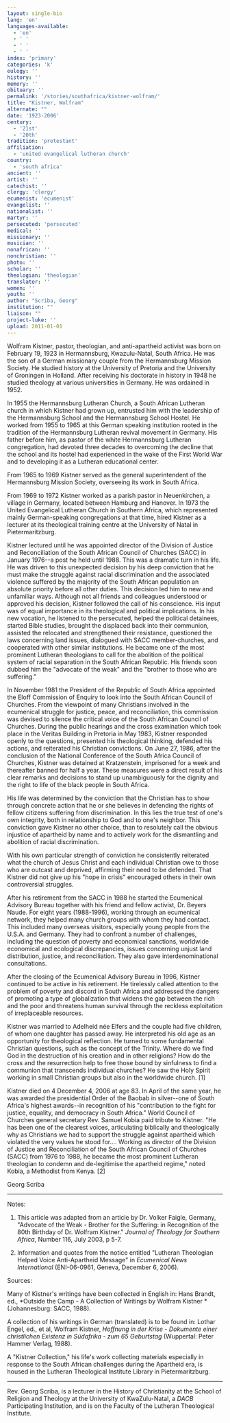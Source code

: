 ```yaml
---
layout: single-bio
lang: 'en'
languages-available:
  - 'en'
  - ' '
  - ' '
  - ' '
index: 'primary'
categories: 'k'
eulogy: ''
history: ''
memory: ''
obituary: ''
permalink: '/stories/southafrica/kistner-wolfram/'
title: "Kistner, Wolfram"
alternate: ""
date: '1923-2006'
century:
  - '21st'
  - '20th'
tradition: 'protestant'
affiliation:
  - 'united evangelical lutheran church'
country:
  - 'south africa'
ancient: ''
artist: ''
catechist: ''
clergy: 'clergy'
ecumenist: 'ecumenist'
evangelist: ''
nationalist: ''
martyr: ''
persecuted: 'persecuted'
medical: ''
missionary: ''
musician: ''
nonafrican: ''
nonchristian: ''
photo: ''
scholar: ''
theologian: 'theologian'
translator: ''
women: ''
youth: ''
author: "Scriba, Georg"
institution: ""
liaison: ""
project-luke: ''
upload: 2011-01-01
---
```




Wolfram Kistner, pastor, theologian, and anti-apartheid activist was born on February 19, 1923 in Hermannsburg, Kwazulu-Natal, South Africa. He was the son of a German missionary couple from the Hermannsburg Mission Society. He studied history at the University of Pretoria and the University of Groningen in Holland. After receiving his doctorate in history in 1948 he studied theology at various universities in Germany. He was ordained in 1952.

In 1955 the Hermannsburg Lutheran Church, a South African Lutheran church in which Kistner had grown up, entrusted him with the leadership of the Hermannsburg School and the Hermannsburg School Hostel. He worked from 1955 to 1965 at this German speaking institution rooted in the tradition of the Hermannsburg Lutheran revival movement in Germany. His father before him, as pastor of the white Hermannsburg Lutheran congregation, had devoted three decades to overcoming the decline that the school and its hostel had experienced in the wake of the First World War and to developing it as a Lutheran educational center.

From 1965 to 1969 Kistner served as the general superintendent of the Hermannsburg Mission Society, overseeing its work in South Africa.

From 1969 to 1972 Kistner worked as a parish pastor in Neuenkirchen, a village in Germany, located between  Hamburg and Hanover. In 1973 the United Evangelical Lutheran Church in Southern Africa, which represented mainly German-speaking congregations at that time, hired Kistner as a lecturer at its theological training centre at the University of Natal in Pietermaritzburg.

Kistner lectured until he was appointed director of the Division of Justice and Reconciliation of the South African Council of Churches (SACC) in January 1976--a post he held until 1988. This was a dramatic turn in his life. He was driven to this unexpected decision by his deep conviction that he must make the struggle against racial discrimination and the associated violence suffered by the majority of the South African population an absolute priority before all other duties. This decision led him to new and unfamiliar ways. Although not all friends and colleagues understood or approved his decision, Kistner followed the call of his conscience. His input was of equal importance in its theological and political implications. In his new vocation, he listened to the persecuted, helped the political detainees, started Bible studies, brought the displaced back into their communion, assisted the relocated and strengthened their resistance, questioned the laws concerning land issues, dialogued with SACC member-churches, and cooperated with other similar institutions. He became one of the most prominent Lutheran theologians to call for the abolition of the political system of racial separation in the South African Republic. His friends soon dubbed him the "advocate of the weak" and the "brother to those who are suffering."

In November 1981 the President of the Republic of South Africa appointed the Eloff Commission of Enquiry to look into the South African Council of Churches. From the viewpoint of many Christians involved in the ecumenical struggle for justice, peace, and reconciliation, this commission was devised to silence the critical voice of the South African Council of Churches. During the public hearings and the cross examination which took place in the Veritas Building in Pretoria in May 1983, Kistner responded openly to the questions, presented his theological thinking, defended his actions, and reiterated his Christian convictions. On June 27, 1986, after the conclusion of the National Conference of the South Africa Council of Churches, Kistner was detained at Kratzenstein, imprisoned for a week and thereafter banned for half a year. These measures were a direct result of his clear remarks and decisions to stand up unambiguously for the dignity and the right to life of the black people in South Africa.

His life was determined by the conviction that the Christian has to show through concrete action that he or she believes in defending the rights of fellow citizens suffering from discrimination. In this lies the true test of one's own integrity, both in relationship to God and to one's neighbor. This conviction gave Kistner no other choice, than to resolutely call the obvious injustice of apartheid by name and to actively work for the dismantling and abolition of racial discrimination.

With his own particular strength of conviction he consistently reiterated what the church of Jesus Christ and each individual Christian owe to those who are outcast and deprived, affirming their need to be defended. That Kistner did not give up his "hope in crisis" encouraged others in their own controversial struggles.

After his retirement from the SACC in 1988 he started the Ecumenical Advisory Bureau together with his friend and fellow activist, Dr. Beyers Naude. For eight years (1988-1996), working through an ecumenical network, they helped many church groups with whom they had contact. This included many overseas visitors, especially young people from the U.S.A. and Germany. They had to confront a number of challenges, including the question of poverty and economical sanctions, worldwide economical and ecological discrepancies, issues concerning unjust land distribution, justice, and reconciliation. They also gave interdenominational consultations.

After the closing of the Ecumenical Advisory Bureau in 1996, Kistner continued to be active in his retirement. He tirelessly called attention to the problem of poverty and discord in South Africa and addressed the dangers of promoting a type of globalization that widens the gap between the rich and the poor and threatens human survival through the reckless exploitation of irreplaceable resources.

Kistner was married to Adelheid née Elfers and the couple had five children, of whom one daughter has passed away. He interpreted his old age as an opportunity for theological reflection. He turned to some fundamental Christian questions, such as the concept of the Trinity. Where do we find God in the destruction of his creation and in other religions? How do the cross and the resurrection help to free those bound by sinfulness to find a communion that transcends individual churches? He saw the Holy Spirit working in small Christian groups but also in the worldwide church. [1]

Kistner died on 4 December 4, 2006 at age 83. In April of the same year, he was awarded the presidential Order of the Baobab in silver--one of South Africa's highest awards--in recognition of his "contribution to the fight for justice, equality, and democracy in South Africa." World Council of Churches general secretary Rev. Samuel Kobia paid tribute to Kistner.
"He has been one of the clearest voices, articulating biblically and theologically why as Christians we had to support the struggle against apartheid which violated the very values he stood for.... Working as director of the Division of Justice and Reconciliation of the South African Council of Churches (SACC) from 1976 to 1988, he became the most prominent Lutheran theologian to condemn and de-legitimise the apartheid regime," noted Kobia, a Methodist from Kenya.
[2]

Georg Scriba

---

Notes:

1. This article was adapted from an article by Dr. Volker Faigle, Germany, "Advocate of the Weak - Brother for the Suffering: in Recognition of the 80th Birthday of Dr. Wolfram Kistner." *Journal of Theology for Southern Africa*, Number 116, July 2003, p 5-7.

2. Information and quotes from the notice entitled "Lutheran Theologian Helped Voice Anti-Apartheid Message" in *Ecumenical News International* (ENI-06-0961, Geneva, December 6, 2006).

Sources:

Many of Kistner's writings have been collected in English in: Hans Brandt, ed., *Outside the Camp - A Collection of Writings by Wolfram Kistner *(Johannesburg: SACC, 1988).

A collection of his writings in German (translated) is to be found in:
Lothar Engel, ed., et al, Wolfram Kistner, *Hoffnung in der Krise - Dokumente einer christlichen Existenz in Südafrika - zum 65 Geburtstag* (Wuppertal: Peter Hammer Verlag, 1988).

A "Kistner Collection," his life's work collecting materials especially in response to the South African challenges during the Apartheid era, is housed in the Lutheran Theological Institute Library in Pietermaritzburg.

---

Rev. Georg Scriba, is a lecturer in the History of Christianity at the School of Religion and Theology at the University of KwaZulu-Natal, a *DACB* Participating Institution, and is on the Faculty of the Lutheran Theological Institute.
